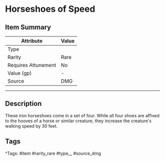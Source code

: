 # Horseshoes of Speed

## Item Summary

| Attribute            | Value                        |
|----------------------|------------------------------|
| Type                 |   |
| Rarity               | Rare             |
| Requires Attunement  | No                |
| Value (gp)           | -    |
| Source               | DMG |

---

## Description

These iron horseshoes come in a set of four. While all four shoes are affixed to the hooves of a horse or similar creature, they increase the creature's walking speed by 30 feet.

## Tags

^Tags: #item #rarity_rare #type__ #source_dmg